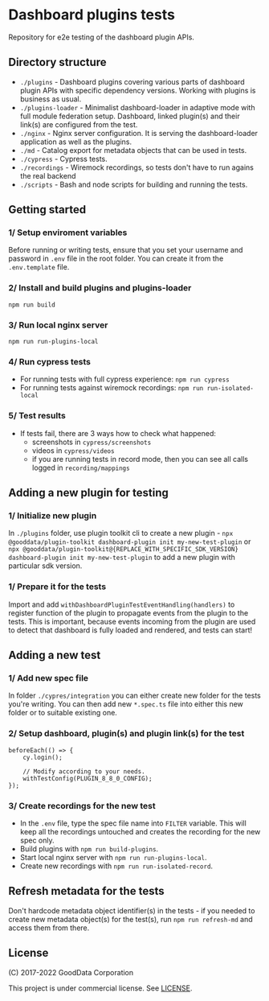 # Dashboard plugins tests

Repository for e2e testing of the dashboard plugin APIs.

## Directory structure

-   `./plugins` - Dashboard plugins covering various parts of dashboard plugin APIs with specific dependency versions. Working with plugins is business as usual.
-   `./plugins-loader` - Minimalist dashboard-loader in adaptive mode with full module federation setup. Dashboard, linked plugin(s) and their link(s) are configured from the test.
-   `./nginx` - Nginx server configuration. It is serving the dashboard-loader application as well as the plugins.
-   `./md` - Catalog export for metadata objects that can be used in tests.
-   `./cypress` - Cypress tests.
-   `./recordings` - Wiremock recordings, so tests don't have to run agains the real backend
-   `./scripts` - Bash and node scripts for building and running the tests.

## Getting started

### 1/ Setup enviroment variables

Before running or writing tests, ensure that you set your username and password in `.env` file in the root folder. You can create it from the `.env.template` file.

### 2/ Install and build plugins and plugins-loader

`npm run build`

### 3/ Run local nginx server

`npm run run-plugins-local`

### 4/ Run cypress tests

-   For running tests with full cypress experience: `npm run cypress`
-   For running tests against wiremock recordings: `npm run run-isolated-local`

### 5/ Test results

-   If tests fail, there are 3 ways how to check what happened:
    -   screenshots in `cypress/screenshots`
    -   videos in `cypress/videos`
    -   if you are running tests in record mode, then you can see all calls logged in `recording/mappings`

## Adding a new plugin for testing

### 1/ Initialize new plugin

In `./plugins` folder, use plugin toolkit cli to create a new plugin - `npx @gooddata/plugin-toolkit dashboard-plugin init my-new-test-plugin` or `npx @gooddata/plugin-toolkit@{REPLACE_WITH_SPECIFIC_SDK_VERSION} dashboard-plugin init my-new-test-plugin` to add a new plugin with particular sdk version.

### 1/ Prepare it for the tests

Import and add `withDashboardPluginTestEventHandling(handlers)` to register function of the plugin to propagate events from the plugin to the tests.
This is important, because events incoming from the plugin are used to detect that dashboard is fully loaded and rendered, and tests can start!

## Adding a new test

### 1/ Add new spec file

In folder `./cypres/integration` you can either create new folder for the tests you're writing. You can then add new `*.spec.ts` file into either this new folder or to suitable existing one.

### 2/ Setup dashboard, plugin(s) and plugin link(s) for the test

```
beforeEach(() => {
    cy.login();

    // Modify according to your needs.
    withTestConfig(PLUGIN_8_8_0_CONFIG);
});
```

### 3/ Create recordings for the new test

-   In the `.env` file, type the spec file name into `FILTER` variable. This will keep all the recordings untouched and creates the recording for the new spec only.
-   Build plugins with `npm run build-plugins`.
-   Start local nginx server with `npm run run-plugins-local`.
-   Create new recordings with `npm run run-isolated-record`.

## Refresh metadata for the tests

Don't hardcode metadata object identifier(s) in the tests - if you needed to create new metadata object(s) for the test(s), run `npm run refresh-md` and access them from there.

## License

(C) 2017-2022 GoodData Corporation

This project is under commercial license. See [LICENSE](https://github.com/gooddata/gooddata-ui-sdk/blob/master/tools/dashboard-plugin-tests/LICENSE).
